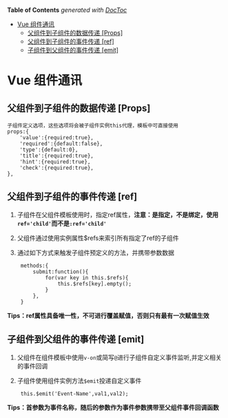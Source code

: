 <!-- START doctoc generated TOC please keep comment here to allow auto update -->
<!-- DON'T EDIT THIS SECTION, INSTEAD RE-RUN doctoc TO UPDATE -->
**Table of Contents**  *generated with [DocToc](https://github.com/thlorenz/doctoc)*

- [Vue 组件通讯](#vue-%E7%BB%84%E4%BB%B6%E9%80%9A%E8%AE%AF)
  - [父组件到子组件的数据传递 [Props]](#%E7%88%B6%E7%BB%84%E4%BB%B6%E5%88%B0%E5%AD%90%E7%BB%84%E4%BB%B6%E7%9A%84%E6%95%B0%E6%8D%AE%E4%BC%A0%E9%80%92-props)
  - [父组件到子组件的事件传递 [ref]](#%E7%88%B6%E7%BB%84%E4%BB%B6%E5%88%B0%E5%AD%90%E7%BB%84%E4%BB%B6%E7%9A%84%E4%BA%8B%E4%BB%B6%E4%BC%A0%E9%80%92-ref)
  - [子组件到父组件的事件传递 [emit]](#%E5%AD%90%E7%BB%84%E4%BB%B6%E5%88%B0%E7%88%B6%E7%BB%84%E4%BB%B6%E7%9A%84%E4%BA%8B%E4%BB%B6%E4%BC%A0%E9%80%92-emit)

<!-- END doctoc generated TOC please keep comment here to allow auto update -->

# Vue 组件通讯

## 父组件到子组件的数据传递 [Props]

	子组件定义选项，这些选项将会被子组件实例this代理，模板中可直接使用
	props:{
        'value':{required:true},
        'required':{default:false},
        'type':{default:0},
        'title':{required:true},
        'hint':{required:true},
        'check':{required:true},
    },

## 父组件到子组件的事件传递 [ref]

1. 子组件在父组件模板使用时，指定ref属性，**注意：是指定，不是绑定，使用`ref='child'`而不是`:ref='child'`**
2. 父组件通过使用实例属性$refs来索引所有指定了ref的子组件
3. 通过如下方式来触发子组件预定义的方法，并携带参数数据

		methods:{
			submit:function(){
				for(var key in this.$refs){
					this.$refs[key].empty();
				}
			},
		}

**Tips：ref属性具备唯一性，不可进行覆盖赋值，否则只有最有一次赋值生效**

## 子组件到父组件的事件传递 [emit]

1. 父组件在组件模板中使用`v-on`或简写`@`进行子组件自定义事件监听,并定义相关的事件回调
2. 子组件使用组件实例方法`$emit`投递自定义事件

        this.$emit('Event-Name',val1,val2);

**Tips：首参数为事件名称，随后的参数作为事件参数携带至父组件事件回调函数**
